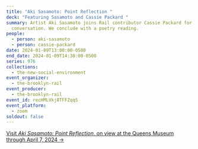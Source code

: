 ```yaml
---
title: "Aki Sasamoto: Point Reflection "
deck: "Featuring Sasamoto and Cassie Packard "
summary: Artist Aki Sasamoto joins Rail contributor Cassie Packard for a
  conversation. We conclude with a poetry reading.
people:
  - person: aki-sasamoto
  - person: cassie-packard
date: 2024-01-09T13:00:00-0500
end_date: 2024-01-09T14:30:00-0500
series: 976
collections:
  - the-new-social-environment
event_organizer:
  - the-brooklyn-rail
event_producer:
  - the-brooklyn-rail
event_id: recHMLVkj8TFFZqqS
event_platform:
  - zoom
soldout: false
---
```

[V﻿isit *Aki Sasamoto: Point Reflection*, on view at the Queens Museum through April 7, 2024 →](https://queensmuseum.org/exhibition/aki-sasamoto-point-reflection/)